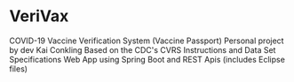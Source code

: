 # VeriVax
COVID-19 Vaccine Verification System (Vaccine Passport) 
Personal project by dev Kai Conkling 
Based on the CDC's CVRS Instructions and Data Set Specifications
Web App using Spring Boot and REST Apis (includes Eclipse files)
